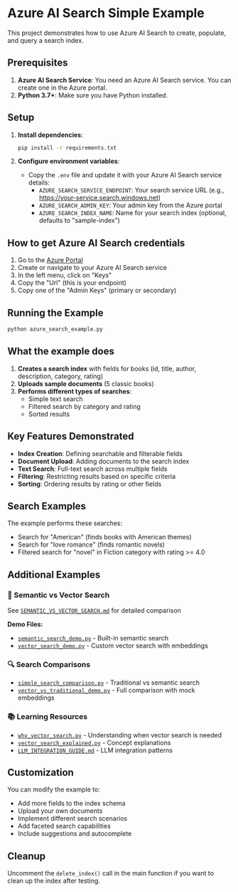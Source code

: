 # Azure AI Search Simple Example

This project demonstrates how to use Azure AI Search to create, populate, and query a search index.

## Prerequisites

1. **Azure AI Search Service**: You need an Azure AI Search service. You can create one in the Azure portal.
2. **Python 3.7+**: Make sure you have Python installed.

## Setup

1. **Install dependencies**:
   ```bash
   pip install -r requirements.txt
   ```

2. **Configure environment variables**:
   - Copy the `.env` file and update it with your Azure AI Search service details:
     - `AZURE_SEARCH_SERVICE_ENDPOINT`: Your search service URL (e.g., https://your-service.search.windows.net)
     - `AZURE_SEARCH_ADMIN_KEY`: Your admin key from the Azure portal
     - `AZURE_SEARCH_INDEX_NAME`: Name for your search index (optional, defaults to "sample-index")

## How to get Azure AI Search credentials

1. Go to the [Azure Portal](https://portal.azure.com)
2. Create or navigate to your Azure AI Search service
3. In the left menu, click on "Keys"
4. Copy the "Url" (this is your endpoint)
5. Copy one of the "Admin Keys" (primary or secondary)

## Running the Example

```bash
python azure_search_example.py
```

## What the example does

1. **Creates a search index** with fields for books (id, title, author, description, category, rating)
2. **Uploads sample documents** (5 classic books)
3. **Performs different types of searches**:
   - Simple text search
   - Filtered search by category and rating
   - Sorted results

## Key Features Demonstrated

- **Index Creation**: Defining searchable and filterable fields
- **Document Upload**: Adding documents to the search index
- **Text Search**: Full-text search across multiple fields
- **Filtering**: Restricting results based on specific criteria
- **Sorting**: Ordering results by rating or other fields

## Search Examples

The example performs these searches:
- Search for "American" (finds books with American themes)
- Search for "love romance" (finds romantic novels)
- Filtered search for "novel" in Fiction category with rating >= 4.0

## Additional Examples

### 🧠 Semantic vs Vector Search
See [`SEMANTIC_VS_VECTOR_SEARCH.md`](SEMANTIC_VS_VECTOR_SEARCH.md) for detailed comparison

**Demo Files:**
- [`semantic_search_demo.py`](semantic_search_demo.py) - Built-in semantic search
- [`vector_search_demo.py`](vector_search_demo.py) - Custom vector search with embeddings

### 🔍 Search Comparisons
- [`simple_search_comparison.py`](simple_search_comparison.py) - Traditional vs semantic search
- [`vector_vs_traditional_demo.py`](vector_vs_traditional_demo.py) - Full comparison with mock embeddings

### 📚 Learning Resources
- [`why_vector_search.py`](why_vector_search.py) - Understanding when vector search is needed
- [`vector_search_explained.py`](vector_search_explained.py) - Concept explanations
- [`LLM_INTEGRATION_GUIDE.md`](LLM_INTEGRATION_GUIDE.md) - LLM integration patterns

## Customization

You can modify the example to:
- Add more fields to the index schema
- Upload your own documents
- Implement different search scenarios
- Add faceted search capabilities
- Include suggestions and autocomplete

## Cleanup

Uncomment the `delete_index()` call in the main function if you want to clean up the index after testing.
